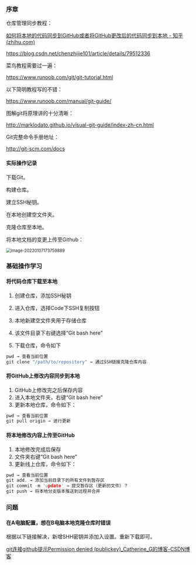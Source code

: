### 序章

仓库管理同步教程：

[如何将本地的代码同步到GitHub或者将GitHub更改后的代码同步到本地 - 知乎 (zhihu.com)](https://zhuanlan.zhihu.com/p/405996335)

https://blog.csdn.net/chenzhijie101/article/details/79512336

菜鸟教程需要过一遍：

https://www.runoob.com/git/git-tutorial.html

以下简明教程写的不错：

https://www.runoob.com/manual/git-guide/

图解git将原理讲的十分清晰：

http://marklodato.github.io/visual-git-guide/index-zh-cn.html

Git完整命令手册地址：

http://git-scm.com/docs

#### 实际操作记录

下载Git。

构建仓库。

建立SSH秘钥。

在本地创建空文件夹。

克隆仓库至本地。

将本地文档的变更上传至Github：

<img src="C:\Users\HY119004\AppData\Roaming\Typora\typora-user-images\image-20220107173759889.png" alt="image-20220107173759889" style="zoom:80%;" />

### 基础操作学习

#### 将代码仓库下载至本地

1. 创建仓库，添加SSH秘钥

2. 进入仓库，选择Code下SSH复制按钮

3. 本地新建空文件夹用于存储仓库

4. 该文件目录下右键选择“Git bash here”

5. 下载仓库，命令如下

```c
pwd	→ 查看当前位置
git clone "/path/to/repository" → 通过SSH链接克隆仓库内容
```

#### 将GitHub上修改内容同步到本地

1. GitHub上修改完之后保存内容
2. 进入本地文件夹，右键“Git bash here”
3. 更新本地仓库，命令如下：

```c
pwd → 查看当前位置
git pull origin → 进行更新
```

#### 将本地修改内容上传至GitHub

1. 本地修改完成后保存
2. 文件夹右键“Git bash here”
3. 更新线上仓库，命令如下：

```c
pwd → 查看当前位置
git add. → 添加当前目录下的所有文件到暂存区
git commit -m 'update' → 提交暂存区（更新的文件）？
git push → 将本地分支版本推送到远程并合并
```

### 问题

#### 在A电脑配置，想在B电脑本地克隆仓库时错误

根据以下链接解决，新增SHH密钥并添加入设置。重新下载即可。

[git连接github提示Permission denied (publickey)_Catherine_G的博客-CSDN博客](https://blog.csdn.net/qq_36830885/article/details/97637287?utm_medium=distribute.pc_relevant.none-task-blog-2~default~baidujs_title~default-1.pc_relevant_aa&spm=1001.2101.3001.4242.2&utm_relevant_index=4)
